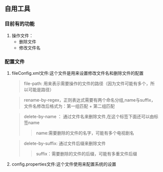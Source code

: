 ## 自用工具
### 目前有的功能
  1. 操作文件：
      - 删除文件
      - 修改文件名
### 配置文件
  1. fileConfig.xml文件:这个文件是用来设置修改文件名和删除文件的配置
     > file-path: 用来表示需要操作的文件的路径（因为文件可能有多个，所以可能是路径）
    
     > rename-by-regex，正则表达式需要有两个命名分组,name与suffix，文件名修改后格式为：第一组匹配 + 第二组匹配
  
     > delete-by-name ： 通过文件名来删除文件,在这个标签下面还可以由标签name
     >> name:需要删除的文件的名字，可能有多个电视剧名

     >  delete-by-suffix: 通过文件后缀来删除文件   
     >> suffix：需要删除的文件的后缀，可能有多重文件后缀
  2. config.properties文件:这个文件使用来配置系统的设置
     
